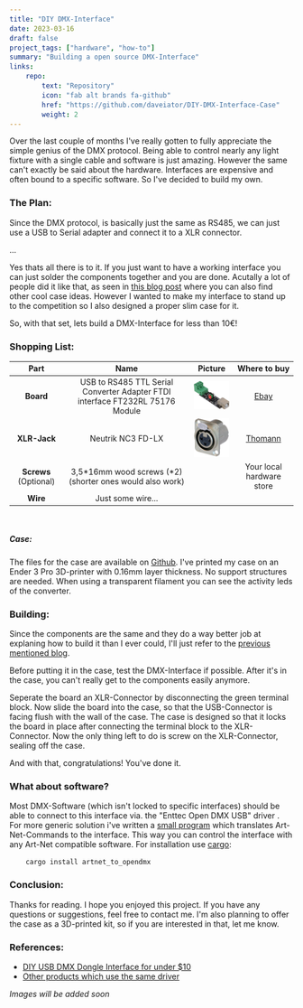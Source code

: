 ```yaml
---
title: "DIY DMX-Interface"
date: 2023-03-16
draft: false
project_tags: ["hardware", "how-to"]
summary: "Building a open source DMX-Interface"
links:
    repo:
        text: "Repository"
        icon: "fab alt brands fa-github"
        href: "https://github.com/daveiator/DIY-DMX-Interface-Case"
        weight: 2
---
```


Over the last couple of months I've really gotten to fully appreciate the simple genius of the DMX protocol. Being able to control nearly any light fixture with a single cable and software is just amazing. However the same can't exactly be said about the hardware. Interfaces are expensive and often bound to a specific software. So I've decided to build my own.

### The Plan:
Since the DMX protocol, is basically just the same as RS485, we can just use a USB to Serial adapter and connect it to a XLR connector.

...

Yes thats all there is to it. If you just want to have a working interface you can just solder the components together and you are done. Acutally a lot of people did it like that, as seen in [this blog post](https://diyprojects.tech/2013/05/diy-usb-dmx-dongle-interface-for-under-10/) where you can also find other cool case ideas.
However I wanted to make my interface to stand up to the competition so I also designed a proper slim case for it.

So, with that set, lets build a DMX-Interface for less than 10€!

### Shopping List:
| Part | Name| Picture | Where to buy |
| :-: | :-: | :-: | :-: |
| **Board** | USB to RS485 TTL Serial Converter Adapter FTDI interface FT232RL 75176 Module | <img src="img/adapter.png" alt="USB to RS485 Adapter" width="100"/> | [Ebay](https://www.ebay.de/itm/273621864836)
| **XLR-Jack** | Neutrik NC3 FD-LX | <img src="img/nc3fd-lx.png" alt="Female-XLR-jack" width="100"/> | [Thomann](https://www.thomann.de/intl/neutrik_nc3_fd_lx.htm) |
| **Screws** (Optional) | 3,5\*16mm wood screws (\*2)(shorter ones would also work) |  | Your local hardware store |
| **Wire** | Just some wire... |  | |

<br/>

##### Case:
The files for the case are available on [Github](https://github.com/daveiator/DIY-DMX-Interface-Case). I've printed my case on an Ender 3 Pro 3D-printer with 0.16mm layer thickness. No support structures are needed. When using a transparent filament you can see the activity leds of the converter.

### Building:
Since the components are the same and they do a way better job at explaning how to build it than I ever could, I'll just refer to the [previous mentioned blog](https://diyprojects.tech/2013/05/diy-usb-dmx-dongle-interface-for-under-10/).

Before putting it in the case, test the DMX-Interface if possible. After it's in the case, you can't really get to the components easily anymore.

Seperate the board an XLR-Connector by disconnecting the green terminal block. Now slide the board into the case, so that the USB-Connector is facing flush with the wall of the case. The case is designed so that it locks the board in place after connecting the terminal block to the XLR-Connector. Now the only thing left to do is screw on the XLR-Connector, sealing off the case.

And with that, congratulations! You've done it.

### What about software?
Most DMX-Software (which isn't locked to specific interfaces) should be able to connect to this interface via. the "Enttec Open DMX USB" driver . For more generic solution i've written a [small program](https://crates.io/crates/artnet_to_opendmx) which translates Art-Net-Commands to the interface. This way you can control the interface with any Art-Net compatible software. For installation use [cargo](https://doc.rust-lang.org/cargo/getting-started/installation.html):
    
        cargo install artnet_to_opendmx

### Conclusion:
Thanks for reading. I hope you enjoyed this project. If you have any questions or suggestions, feel free to contact me.
I'm also planning to offer the case as a 3D-printed kit, so if you are interested in that, let me know.

### References:
  * [DIY USB DMX Dongle Interface for under $10](https://diyprojects.tech/2013/05/diy-usb-dmx-dongle-interface-for-under-10/)
  * [Other products which use the same driver](https://wiki.openlighting.org/index.php/Products)

*Images will be added soon*